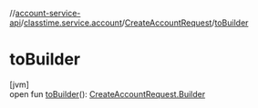 //[account-service-api](../../../index.md)/[classtime.service.account](../index.md)/[CreateAccountRequest](index.md)/[toBuilder](to-builder.md)

# toBuilder

[jvm]\
open fun [toBuilder](to-builder.md)(): [CreateAccountRequest.Builder](-builder/index.md)
